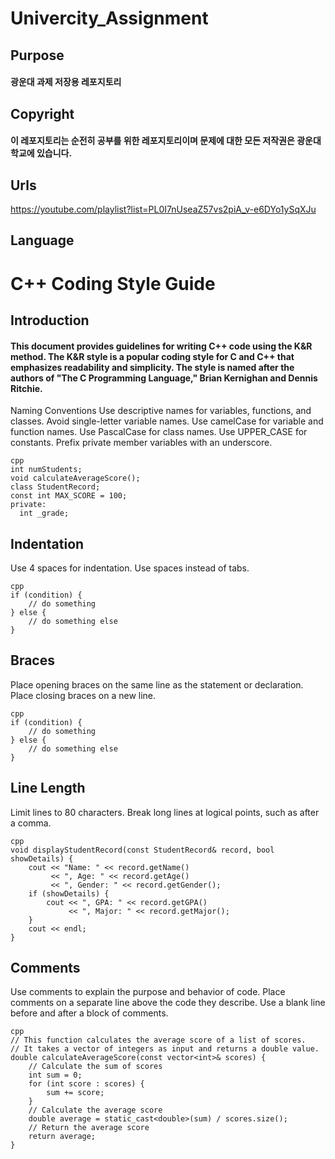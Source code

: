 # Univercity_Assignment
## Purpose
#### 광운대 과제 저장용 레포지토리
## Copyright
#### 이 레포지토리는 순전히 공부를 위한 레포지토리이며 문제에 대한 모든 저작권은 광운대학교에 있습니다.
## Urls
https://youtube.com/playlist?list=PL0I7nUseaZ57vs2piA_v-e6DYo1ySqXJu
## Language
# C++ Coding Style Guide
## Introduction
#### This document provides guidelines for writing C++ code using the K&R method. The K&R style is a popular coding style for C and C++ that emphasizes readability and simplicity. The style is named after the authors of "The C Programming Language," Brian Kernighan and Dennis Ritchie.

Naming Conventions
Use descriptive names for variables, functions, and classes. Avoid single-letter variable names.
Use camelCase for variable and function names.
Use PascalCase for class names.
Use UPPER_CASE for constants.
Prefix private member variables with an underscore.
```
cpp
int numStudents;
void calculateAverageScore();
class StudentRecord;
const int MAX_SCORE = 100;
private:
  int _grade;
```
## Indentation
Use 4 spaces for indentation.
Use spaces instead of tabs.
```
cpp
if (condition) {
    // do something
} else {
    // do something else
}
```
## Braces
Place opening braces on the same line as the statement or declaration.
Place closing braces on a new line.
```
cpp
if (condition) {
    // do something
} else {
    // do something else
}
```
## Line Length
Limit lines to 80 characters.
Break long lines at logical points, such as after a comma.
```
cpp
void displayStudentRecord(const StudentRecord& record, bool showDetails) {
    cout << "Name: " << record.getName()
         << ", Age: " << record.getAge()
         << ", Gender: " << record.getGender();
    if (showDetails) {
        cout << ", GPA: " << record.getGPA()
             << ", Major: " << record.getMajor();
    }
    cout << endl;
}
```
## Comments
Use comments to explain the purpose and behavior of code.
Place comments on a separate line above the code they describe.
Use a blank line before and after a block of comments.
```
cpp
// This function calculates the average score of a list of scores.
// It takes a vector of integers as input and returns a double value.
double calculateAverageScore(const vector<int>& scores) {
    // Calculate the sum of scores
    int sum = 0;
    for (int score : scores) {
        sum += score;
    }
    // Calculate the average score
    double average = static_cast<double>(sum) / scores.size();
    // Return the average score
    return average;
}
```

